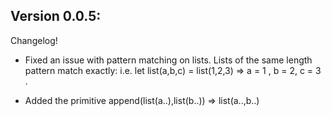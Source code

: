 Version 0.0.5:
--------------

Changelog!

- Fixed an issue with pattern matching on lists. Lists of the same length pattern match exactly: i.e.
let list(a,b,c) = list(1,2,3) => a = 1 , b = 2, c = 3 . 

- Added the primitive append(list(a..),list(b..)) => list(a..,b..)

